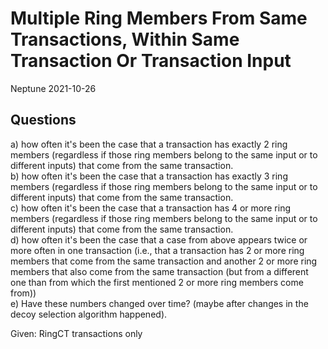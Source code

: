 # Multiple Ring Members From Same Transactions, Within Same Transaction Or Transaction Input  
Neptune 2021-10-26

## Questions
a) how often it's been the case that a transaction has exactly 2 ring members (regardless if those ring members belong to the same input or to different inputs) that come from the same transaction.  
b) how often it's been the case that a transaction has exactly 3 ring members (regardless if those ring members belong to the same input or to different inputs) that come from the same transaction.  
c) how often it's been the case that a transaction has 4 or more ring members (regardless if those ring members belong to the same input or to different inputs) that come from the same transaction.  
d) how often it's been the case that a case from above appears twice or more often in one transaction (i.e., that a transaction has 2 or more ring members that come from the same transaction and another 2 or more ring members that also come from the same transaction (but from a different one than from which the first mentioned 2 or more ring members come from))  
e) Have these numbers changed over time? (maybe after changes in the decoy selection algorithm happened).

Given: RingCT transactions only